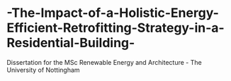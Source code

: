 # -The-Impact-of-a-Holistic-Energy-Efficient-Retrofitting-Strategy-in-a-Residential-Building-
Dissertation for the MSc Renewable Energy and Architecture - The University of Nottingham
